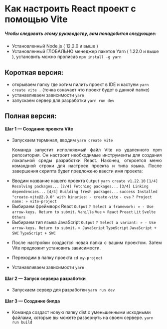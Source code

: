 # Как настроить React проект с помощью Vite

##### Чтобы следовать этому руководству, вам понадобится следующее:
* Установленный Node.js ( 12.2.0 и выше )
* Установленный ГЛОБАЛЬНО менеджер пакетов Yarn ( 1.22.0 и выше ), установить можно прописав `npm install -g yarn`

## Короткая версия:

* открываем папку где хотим пилить проект в IDE и кастуем `yarn create vite .` 
(точка означает что проект будет в данной папке)
* устанавливаем зависимости `yarn`
* запускаем сервер для разработки `yarn run dev`

##  Полная версия:

#### Шаг 1 — Создание проекта Vite
* Запускаем терминал, вводим
    `yarn create vite`
    <p style="text-align: justify">Команда запустит исполняемый файл Vite из удаленного npm репозитория. Он настроит необходимые инструменты для создания локальной среды разработки React. Наконец, откроется меню командной строки для настроек проекта и типа языка. После завершения скрипта будет предложено ввести имя проекта:</p>
*  Вводим название нашего проекта
`Output`
`yarn create v1.22.10`
`[1/4] Resolving packages...`
`[2/4] Fetching packages...`
`[3/4] Linking dependencies...`
`[4/4] Building fresh packages...`
`success Installed "create-vite@2.9.0" with binaries:`
`- create-vite`
`- cva`
`? Project name: » vite-project`
* Выбираем фреймворк React
`Output`
`? Select a framework: » - Use arrow-keys. Return to submit.`
`Vanilla`
`Vue`
`> React`
`Preact`
`Lit`
`Svelte`
`Others`
* Выбираем тип языка JavaScript
`Output`
`? Select a variant: » - Use arrow-keys. Return to submit.`
`> JavaScript`
`TypeScript`
`JavaScript + SWC`
`TypeScript + SWC`
* <p style="text-align: justify">После настройки создастся новая папка с вашим проектом. Затем Vite предложит установить зависимости. 
* Переходим в папку проекта 
`cd my-project`</p>
* Устанавливаем зависимости
`yarn`

#### Шаг 2 — Запуск сервера разработки
* Запускаем сервер для разработки
`yarn run dev`

#### Шаг 3 — Создание билда
* Команда создаст новую папку dist с уменьшенными исходными файлами, которые вы можете развернуть на своем сервере.
`yarn run build`

    
